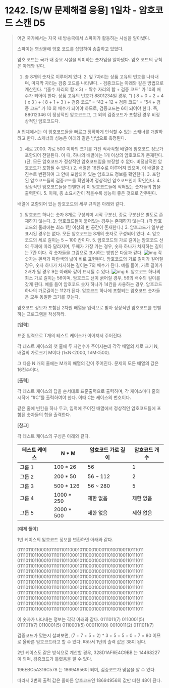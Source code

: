 # 1242. [S/W 문제해결 응용] 1일차 - 암호코드 스캔 D5

> 어떤 국가에서는 자국 내 방송국에서 스파이가 활동하는 사실을 알아냈다.
>
> 스파이는 영상물에 암호 코드를 삽입하여 송출하고 있었다.
>
> 암호 코드는 국가 내 중요 시설을 의미하는 숫자임을 알아냈다. 암호 코드의 규칙은 아래와 같다.
>  
>
> 1. 총 8개의 숫자로 이루어져 있다.  2. 앞 7자리는 상품 고유의 번호를 나타내며, 마지막 자리는 검증 코드를 나타낸다.    - 검증코드는 아래와 같은 방법으로 계산한다.    “(홀수 자리의 합 x 3) + 짝수 자리의 합 + 검증 코드” 가 10의 배수가 되어야 한다.    상품 고유의 번호가 8801234일 경우,    “( ( 8 + 0 + 2 + 4 ) x 3 ) + ( 8 + 1 + 3 ) + 검증 코드”    = “42 + 12 + 검증 코드”    = “54 + 검증 코드” 가 10 의 배수가 되어야 하므로, 검증코드는 6이 되어야 한다.    즉, 88012346 이 정상적인 암호코드고, 그 외의 검증코드가 포함된 경우 비정상적인 암호코드다.
>
> 
>
> A 업체에서는 이 암호코드들을 빠르고 정확하게 인식할 수 있는 스캐너를 개발하려고 한다. 스캐너의 성능은 아래와 같은 방법으로 측정된다.
>  
>
> 1. 세로 2000. 가로 500 이하의 크기를 가진 직사각형 배열에 암호코드 정보가 포함되어 전달된다. 이 때, 하나의 배열에는 1개 이상의 암호코드가 존재한다. (단, 모든 암호코드가 정상적인 암호코드임을 보장할 수 없다. 비정상적인 암호코드가 포함될 수 있다.)  2. 배열은 16진수로 이루어져 있으며, 이 배열을 2진수로 변환하여 그 안에 포함되어 있는 암호코드 정보를 확인한다.  3. 포함된 암호코드들의 검증코드를 확인하여 정상적인 암호코드인지 확인한다.  4. 정상적인 암호코드들을 판별한 뒤 이 암호코드들에 적혀있는 숫자들의 합을 출력한다.  5. 이때, 총 소요시간이 적을수록 성능이 좋은 것으로 간주된다.
>
> 
>
> 배열에 포함되어 있는 암호코드의 세부 규칙은 아래와 같다.
>  
>
> 1. 암호코드 하나는 숫자 8개로 구성되며 시작 구분선, 종료 구분선은 별도로 존재하지 않는다.  2. 암호코드들이 붙어있는 경우는 존재하지 않는다. (각 암호코드의 둘레에는 최소 1칸 이상의 빈 공간이 존재한다.)  3. 암호코드가 일부만 표시된 경우는 없다. 모든 암호코드는 8개의 숫자로 구성되어 있다.  4. 암호코드의 세로 길이는 5 ~ 100 칸이다.  5. 암호코드의 가로 길이는 암호코드 선의 두께에 따라 달라지며, 두께가 가장 가는 경우, 숫자 하나가 차지하는 길이는 7칸 이다. 각 숫자들을 그림으로 표시하는 방법은 다음과 같다.  ![img](https://swexpertacademy.com/main/common/fileDownload.do?downloadType=CKEditorImages&fileId=AV2XbdgaDf4BBASl) 각 숫자는 흰색과 파란색의 넓이 비로 표현된다. 암호코드의 가로 길이가 길어질 경우, 숫자 하나가 차지하는 길이는 7의 배수가 된다. 예를 들어, 가로 길이가 2배가 될 경우 9는 아래와 같이 표시될 수 있다.  ![img](https://swexpertacademy.com/main/common/fileDownload.do?downloadType=CKEditorImages&fileId=AV2Xbg2KDf8BBASl) 6. 암호코드 하나의 최소 가로 길이는 56이며, 암호코드 선이 굵어질 경우, 56의 배수의 길이를 갖게 된다. 예를 들어 암호코드 숫자 하나가 14칸을 사용하는 경우, 암호코드 하나의 가로길이는 112가 된다. 암호코드 하나에 포함되는 암호코드 숫자들은 모두 동일한 크기를 갖는다.
>
> 
> 암호코드 정보가 포함된 2차원 배열을 입력으로 받아 정상적인 암호코드를 판별하는 프로그램을 작성하라.
>
> **[입력]**
>
> 표준 입력으로 T개의 테스트 케이스가 이어져서 주어진다.
>
> 각 테스트 케이스의 첫 줄에 두 자연수가 주어지는데 각각 배열의 세로 크기 N, 배열의 가로크기 M이다 (1≤N<2000, 1≤M<500).
>
> 그 다음 N 개의 줄에는 M개의 배열의 값이 주어진다. 문제의 모든 배열의 값은 16진수이다.
>
> **[출력]**
>
> 각 테스트 케이스의 답을 순서대로 표준출력으로 출력하며, 각 케이스마다 줄의 시작에 “#C”를 출력하여야 한다. 이때 C는 케이스의 번호이다.
>
> 같은 줄에 빈칸을 하나 두고, 입력에 주어진 배열에서 정상적인 암호코드들에 포함된 숫자들의 합을 출력한다.
>
> **[참고]**
>
> 각 테스트 케이스의 구성은 아래와 같다.
>  
>
> | 테스트 케이스 | N * M      | 암호코드 가로 길이 | 암호코드 개수 |
> | ------------- | ---------- | ------------------ | ------------- |
> | 그룹 1        | 100 * 26   | 56                 | 1             |
> | 그룹 2        | 200 * 50   | 56 ~ 112           | 2             |
> | 그룹 3        | 500 * 126  | 56 ~ 280           | 5             |
> | 그룹 4        | 1000 * 250 | 제한 없음          | 제한 없음     |
> | 그룹 5        | 2000 * 500 | 제한 없음          | 제한 없음     |
>
> 
>
> **[예제 풀이]**
>
> 1번 케이스의 암호코드 정보를 변환하면 아래와 같다.
>
> 01110110110001011101101100010110001000110100100110111011
> 01110110110001011101101100010110001000110100100110111011
> 01110110110001011101101100010110001000110100100110111011
> 01110110110001011101101100010110001000110100100110111011
> 01110110110001011101101100010110001000110100100110111011
> 01110110110001011101101100010110001000110100100110111011
> 01110110110001011101101100010110001000110100100110111011
> 01110110110001011101101100010110001000110100100110111011
> 01110110110001011101101100010110001000110100100110111011
> 01110110110001011101101100010110001000110100100110111011
> 01110110110001011101101100010110001000110100100110111011
> 01110110110001011101101100010110001000110100100110111011
>  
> 이 숫자가 나타내는 정보는 각각 아래와 같다.
> 0111011(7) 0110001(5) 0111011(7) 0110001(5) 0110001(5) 0001101(0) 0010011(2) 0111011(7)
>  
> 검증코드가 맞는지 살펴보면, (7 + 7 + 5 + 2) * 3 + 5 + 5 + 0 + 7 = 80 이므로 올바른 암호코드라고 할 수 있다. 따라서 1번의 출력 값은 38이 된다.
>  
> 2번 케이스도 같은 방식으로 계산할 경우, 328D1AF6E4C9BB 는 14468227 이 되며, 검증코드가 틀렸음을 알 수 있다.
>
> 196EBC5A316C578 는 18694956이 되며, 검증코드가 맞음을 알 수 있다.
>
> 따라서 2번의 출력 값은 올바른 암호코드인 18694956의 값만 더한 48이 된다.